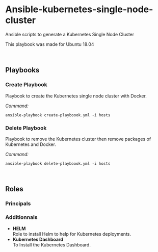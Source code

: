 # Ansible-kubernetes-single-node-cluster
Ansible scripts to generate a Kubernetes Single Node Cluster

This playbook was made for Ubuntu 18.04

<br/>

## Playbooks
### Create Playbook
Playbook to create the Kubernetes single node cluster with Docker.

*Command:*
```
ansible-playbook create-playboook.yml -i hosts
```


### Delete Playbook
Playbook to remove the Kubernetes cluster then remove packages of Kubernetes and Docker.

*Command:*
```
ansible-playbook delete-playboook.yml -i hosts
```

<br/>

## Roles
### Principals

### Additionnals
* **HELM**\
Role to install Helm to help for Kubernetes deployments.
* **Kubernetes Dashboard**\
To Install the Kubernetes Dashboard.
